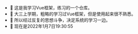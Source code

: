 - 👋 这是我学习Vue框架，练习的一个仓库。
- 👀 大三上学期，粗略的学习过Vue框架，但是使用起来很不熟悉。
- 🌱 所以经过反复的思想斗争，决定系统的学习一边。
- 💞️ 现在是2022年1月7日19:30:55
